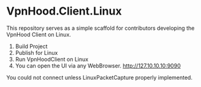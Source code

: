# VpnHood.Client.Linux
This repository serves as a simple scaffold for contributors developing the VpnHood Client on Linux.

1) Build Project
1) Publish for Linux
1) Run VpnHoodClient on Linux
1) You can open the UI via any WebBrowser. http://127.10.10.10:9090

You could not connect unless LinuxPacketCapture properly implemented.
